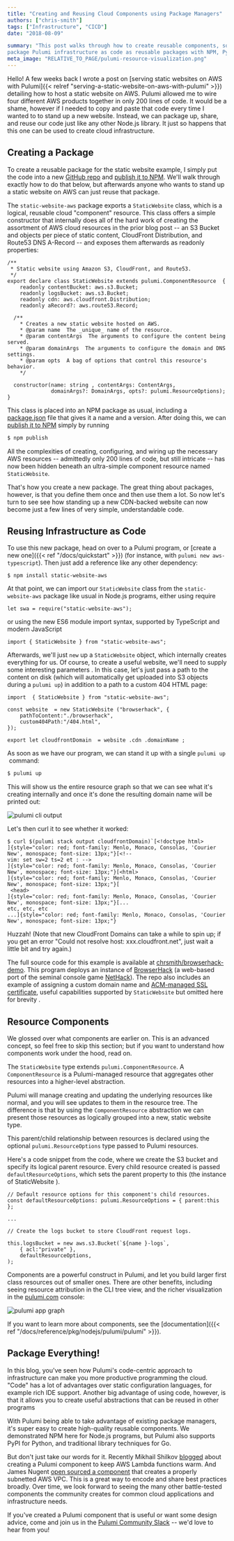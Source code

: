 ```yaml
---
title: "Creating and Reusing Cloud Components using Package Managers"
authors: ["chris-smith"]
tags: ["Infrastructure", "CICD"]
date: "2018-08-09"

summary: "This post walks through how to create reusable components, so you can
package Pulumi infrastructure as code as reusable packages with NPM, PyPi etc."
meta_image: "RELATIVE_TO_PAGE/pulumi-resource-visualization.png"
---
```



Hello! A few weeks back I wrote
a post on [serving static websites on AWS with Pulumi]{{< relref "serving-a-static-website-on-aws-with-pulumi" >}})
detailing how to host a static website on AWS. Pulumi allowed me to wire four
different AWS products together in only 200 lines of code. It would be a
shame, however if I needed to copy and paste that code every time I
wanted to to stand up a new website. Instead, we can package up, share,
and reuse our code just like any other Node.js library. It just so
happens that this one can be used to create cloud infrastructure.

## Creating a Package

To create a reusable package for the static website example, I simply
put the code into a new
[GitHub repo](https://github.com/chrsmith/static-website-aws) and
[publish it to NPM](https://www.npmjs.com/package/static-website-aws).
We'll walk through exactly how to do that below, but afterwards anyone
who wants to stand up a static website on AWS can just reuse that
package.

The `static-website-aws` package exports a `StaticWebsite` class, which
is a logical, reusable cloud "component" resource. This class offers a
simple constructor that internally does all of the hard work of creating
the assortment of AWS cloud resources in the prior blog post -- an S3
Bucket and objects per piece of static content, CloudFront Distribution,
and Route53 DNS A-Record -- and exposes them afterwards as readonly
properties:

    /**
     * Static website using Amazon S3, CloudFront, and Route53.
     */
    export declare class StaticWebsite extends pulumi.ComponentResource  {
        readonly contentBucket: aws.s3.Bucket;
        readonly logsBucket: aws.s3.Bucket;
        readonly cdn: aws.cloudfront.Distribution;
        readonly aRecord?: aws.route53.Record;

      /**
        * Creates a new static website hosted on AWS.
        * @param name  The _unique_ name of the resource.
        * @param contentArgs  The arguments to configure the content being served.
        * @param domainArgs  The arguments to configure the domain and DNS settings.
        * @param opts  A bag of options that control this resource's behavior.
        */

      constructor(name: string , contentArgs: ContentArgs,
                  domainArgs?: DomainArgs, opts?: pulumi.ResourceOptions);
    }

This class is placed into an NPM package as usual, including a
[package.json](https://github.com/chrsmith/static-website-aws/blob/master/package.json)
file that gives it a name and a version. After doing this, we can
[publish it to NPM](https://docs.npmjs.com/getting-started/publishing-npm-packages)
simply by running

```bash
$ npm publish
```

All the complexities of creating, configuring, and wiring up the
necessary AWS resources -- admittedly only 200 lines of code, but still
intricate -- has now been hidden beneath an ultra-simple component
resource named `StaticWebsite`.

That's how you create a new package. The great thing about packages,
however, is that you define them once and then use them a lot. So now
let's turn to see see how standing up a new CDN-backed website can now
become just a few lines of very simple, understandable code.

## Reusing Infrastructure as Code

To use this new package, head on over to a Pulumi program, or
[create a new one]({{< ref "/docs/quickstart" >}})
(for instance, with `pulumi new aws-typescript`).
Then just add a reference like any other dependency:

```
$ npm install static-website-aws
```

At that point, we can import our `StaticWebsite` class from the
`static-website-aws` package like usual in Node.js programs, either
using require

```
let swa = require("static-website-aws");
```

or using the new ES6 module import syntax, supported by TypeScript and
modern JavaScript

```
import { StaticWebsite } from "static-website-aws";
```

Afterwards, we'll just `new` up a `StaticWebsite` object, which
internally creates everything for us. Of course, to create a useful
website, we'll need to supply some interesting parameters . In this
case, let's just pass a path to the content on disk (which will
automatically get uploaded into S3 objects during a `pulumi up`) in
addition to a path to a custom 404 HTML page:

    import  { StaticWebsite } from "static-website-aws";

    const website  = new StaticWebsite ("browserhack", {
        pathToContent:"./browserhack",
        custom404Path:"/404.html",
    });

    export let cloudfrontDomain  = website .cdn .domainName ;

As soon as we have our program, we can stand it up with a single
`pulumi up`  command:

```bash
$ pulumi up
```

This will show us the entire resource graph so that we can see what it's
creating internally and once it's done the resulting domain name will be
printed out:

![pulumi cli output](./pulumi-cli-output.png)

Let's then curl it to see whether it worked:

```
$ curl $(pulumi stack output cloudfrontDomain)`[<!doctype html>
]{style="color: red; font-family: Menlo, Monaco, Consolas, 'Courier New', monospace; font-size: 13px;"}[<!--
vim: set sw=2 ts=2 et : -->
]{style="color: red; font-family: Menlo, Monaco, Consolas, 'Courier New', monospace; font-size: 13px;"}[<html>
]{style="color: red; font-family: Menlo, Monaco, Consolas, 'Courier New', monospace; font-size: 13px;"}[ 
 <head>
]{style="color: red; font-family: Menlo, Monaco, Consolas, 'Courier New', monospace; font-size: 13px;"}[...
etc, etc, etc
...]{style="color: red; font-family: Menlo, Monaco, Consolas, 'Courier New', monospace; font-size: 13px;"}
```

Huzzah! (Note that new CloudFront Domains can take a while to spin
up; if you get an error "Could not resolve host: xxx.cloudfront.net",
just wait a little bit and try again.)

The full source code for this example is available at
[chrsmith/browserhack-demo](https://github.com/chrsmith/browserhack-demo).
This program deploys an instance of [BrowserHack](http://coolwanglu.github.io/BrowserHack/)
(a web-based port of the seminal console game [NetHack](https://www.nethack.org/)).
The repo also includes an example of assigning a custom domain name and
[ACM-managed SSL certificate](https://docs.aws.amazon.com/acm/latest/userguide/acm-overview.html),
useful capabilities supported by `StaticWebsite` but omitted here for
brevity .

## Resource Components

We glossed over what components are earlier on. This is an advanced
concept, so feel free to skip this section; but if you want to
understand how components work under the hood, read on.

The `StaticWebsite` type extends `pulumi.ComponentResource`. A
`ComponentResource` is a Pulumi-managed resource that aggregates other
resources into a higher-level abstraction.

Pulumi will manage creating and updating the underlying resources like
normal, and you will see updates to them in the resource tree. The
difference is that by using the `ComponentResource` abstraction we can
present those resources as logically grouped into a new, static website
type.

This parent/child relationship between resources is declared using the
optional `pulumi.ResourceOptions` type passed to Pulumi resources.

Here's a code snippet from the code, where we create the S3 bucket and
specify its logical parent resource. Every child resource created is
passed `defaultResourceOptions`, which sets the parent property to this
(the instance of StaticWebsite ).

    // Default resource options for this component's child resources.
    const defaultResourceOptions: pulumi.ResourceOptions = { parent:this };

    ...

    // Create the logs bucket to store CloudFront request logs.

    this.logsBucket = new aws.s3.Bucket(`${name }-logs`,
        { acl:"private" },
        defaultResourceOptions,
    );

Components are a powerful construct in Pulumi, and let you build larger
first class resources out of smaller ones. There are other benefits,
including seeing resource attribution in the CLI tree view, and the
richer visualization in the [pulumi.com](http://pulumi.com) console:

![pulumi app graph](./pulumi-resource-visualization.png)

If you want to learn more about components, see the
[documentation]({{< ref "/docs/reference/pkg/nodejs/pulumi/pulumi" >}}).

## Package Everything!

In this blog, you've seen how Pulumi's code-centric approach to
infrastructure can make you more productive programming the cloud.
"Code" has a lot of advantages over static configuration languages, for
example rich IDE support. Another big advantage of using code, however,
is that it allows you to create useful abstractions that can be reused
in other programs

With Pulumi being able to take advantage of existing package managers,
it's super easy to create high-quality reusable components. We
demonstrated NPM here for Node.js programs, but Pulumi also supports
PyPI for Python, and traditional library techniques for Go.

But don't just take our words for it. Recently Mikhail Shilkov
[blogged](https://mikhail.io/2018/08/aws-lambda-warmer-as-pulumi-component/)
about creating a Pulumi component to keep AWS Lambda functions warm. And
James Nugent [open sourced a component](https://github.com/jen20/pulumi-aws-vpc)
that creates a properly subnetted AWS VPC. This is a great way to encode and share best
practices broadly. Over time, we look forward to seeing the many other
battle-tested components the community creates for common cloud
applications and infrastructure needs.

If you've created a Pulumi component that is useful or want some design
advice, come and join us in the [Pulumi Community
Slack](https://slack.pulumi.io/) -- we'd love to hear from you!
